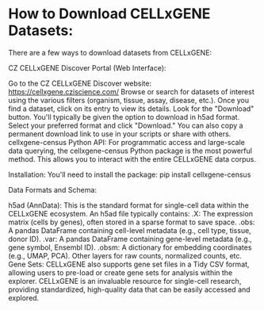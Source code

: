# How to Download CELLxGENE Datasets:

There are a few ways to download datasets from CELLxGENE:

CZ CELLxGENE Discover Portal (Web Interface):

Go to the CZ CELLxGENE Discover website: https://cellxgene.cziscience.com/
Browse or search for datasets of interest using the various filters (organism, tissue, assay, disease, etc.).
Once you find a dataset, click on its entry to view its details.
Look for the "Download" button.
You'll typically be given the option to download in h5ad format. Select your preferred format and click "Download."
You can also copy a permanent download link to use in your scripts or share with others.
cellxgene-census Python API:
For programmatic access and large-scale data querying, the cellxgene-census Python package is the most powerful method. This allows you to interact with the entire CELLxGENE data corpus.

Installation: You'll need to install the package:
pip install cellxgene-census

Data Formats and Schema:

h5ad (AnnData): This is the standard format for single-cell data within the CELLxGENE ecosystem. An h5ad file typically contains:
.X: The expression matrix (cells by genes), often stored in a sparse format to save space.
.obs: A pandas DataFrame containing cell-level metadata (e.g., cell type, tissue, donor ID).
.var: A pandas DataFrame containing gene-level metadata (e.g., gene symbol, Ensembl ID).
.obsm: A dictionary for embedding coordinates (e.g., UMAP, PCA).
Other layers for raw counts, normalized counts, etc.
Gene Sets: CELLxGENE also supports gene set files in a Tidy CSV format, allowing users to pre-load or create gene sets for analysis within the explorer.
CELLxGENE is an invaluable resource for single-cell research, providing standardized, high-quality data that can be easily accessed and explored.